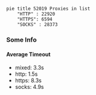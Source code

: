 
```mermaid
pie title 52019 Proxies in list
    "HTTP" : 22920
    "HTTPS": 6594
    "SOCKS" : 28373
```

### Some Info
#### Average Timeout

- mixed: 3.3s
- http: 1.5s
- https: 8.3s
- socks: 4.9s